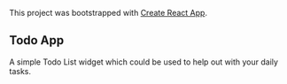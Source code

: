 This project was bootstrapped with [Create React App](https://github.com/facebook/create-react-app).

## Todo App

A simple Todo List widget which could be used to help out with your daily tasks.
